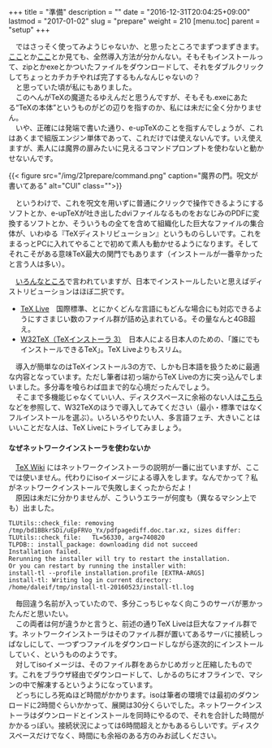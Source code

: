 +++
title = "準備"
description = ""
date = "2016-12-31T20:04:25+09:00"
lastmod = "2017-01-02"
slug = "prepare"
weight = 210
[menu.toc]
    parent = "setup"
+++

&#x3000;ではさっそく使ってみようじゃないか、と思ったところでまずつまずきます。[ここ](https://texwiki.texjp.org/?TeX%E5%85%A5%E6%89%8B%E6%B3%95)とか[ここ](https://ja.wikibooks.org/wiki/TeX/LaTeX%E5%85%A5%E9%96%80)とか見ても、全然導入方法が分かんない。そもそもインストールって、zipとかexeとかついたファイルをダウンロードして、それをダブルクリックしてちょっとカチカチやれば完了するもんなんじゃないの？  
　と思っていた頃が私にもありました。  
　このへんがTeXの魔道たるゆえんだと思うんですが、そもそも.exeにあたる“TeXの本体”というものがどの辺りを指すのか、私には未だに全く分かりません。  
　いや、正確には発端で書いた通り、e-upTeXのことを指すんでしょうが、これはあくまで組版エンジン単体であって、これだけでは使えないんです。いえ使えますが、素人には魔界の扉みたいに見えるコマンドプロンプトを使わないと動かせないんです。

{{< figure src="/img/21prepare/command.png" caption="魔界の門。呪文が書いてある" alt="CUI" class="">}}

　というわけで、これを呪文を用いずに普通にクリックで操作できるようにするソフトとか、e-upTeXが吐き出したdviファイルなるものをおなじみのPDFに変換するソフトとか、そういうもの全てを含めて組織化した巨大なファイルの集合体が、いわゆる『TeXディストリビューション』というものらしいです。これをまるっとPCに入れてやることで初めて素人も動かせるようになります。そしてそれこそがある意味TeX最大の関門でもあります（インストールが一番辛かったと言う人は多い）。

　[いろんなところ](https://texwiki.texjp.org/?Microsoft%20Windows#distribution)で言われていますが、日本でインストールしたいと思えばディストリビューションはほぼ二択です。

- [TeX Live](https://www.tug.org/texlive/)　国際標準、とにかくどんな言語にもどんな場合にも対応できるようにすさまじい数のファイル群が詰め込まれている。その量なんと4GB超え。
- [W32TeX（TeXインストーラ 3）](http://www.math.sci.hokudai.ac.jp/~abenori/soft/abtexinst.html)　日本人による日本人のための、「誰にでもインストールできるTeX」。TeX Liveよりもスリム。

　導入が簡単なのはTeXインストール3の方で、しかも日本語を扱うために最適な内容となっています。ただし筆者は初っ端からTeX Liveの方に突っ込んでしまいました。多分毒を喰らわば皿まで的な心境だったんでしょう。  
　そこまで多機能じゃなくていい人、ディスクスペースに余裕のない人は[こちら](http://did2memo.net/2016/04/24/easy-latex-install-windows-10-2016-04/)などを参照して、W32TeXのほうで導入してみてください（最小・標準ではなくフルインストールを選ぶ）。いろいろやりたい人、多言語フェチ、大きいことはいいことだな人は、TeX Liveにトライしてみましょう。

#### なぜネットワークインストーラを使わないか
　[TeX Wiki](https://texwiki.texjp.org/?TeX%20Live%2FWindows) にはネットワークインストーラの説明が一番に出ていますが、ここでは使いません。代わりにisoイメージによる導入をします。なんでかって？私がネットワークインストールで失敗しまくったからだよ！  
　原因は未だに分かりませんが、こういうエラーが何度も（異なるマシン上でも）出ました。

    TLUtils::check_file: removing /tmp/bd1BBkrSDi/uEpFRVo_Yx/pdfpagediff.doc.tar.xz, sizes differ:
    TLUtils::check_file:   TL=56330, arg=740820
    TLPDB:: install_package: downloading did not succeed
    Installation failed.
    Rerunning the installer will try to restart the installation.
    Or you can restart by running the installer with:
    install-tl --profile installation.profile [EXTRA-ARGS]
    install-tl: Writing log in current directory: /home/daleif/tmp/install-tl-20160523/install-tl.log

　毎回違う名前が入っていたので、多分こっちじゃなく向こうのサーバが悪かったんだと思いたい。  
　この両者は何が違うかと言うと、前述の通りTeX Liveは巨大なファイル群です。ネットワークインストーラはそのファイル群が置いてあるサーバに接続しっぱなしにして、一つずつファイルをダウンロードしながら逐次的にインストールしていく、というもののようです。  
　対してisoイメージは、そのファイル群をあらかじめガッと圧縮したものです。これをブラウザ経由でダウンロードして、しかるのちにオフラインで、マシンの中で解凍するというようになっています。  
　どっちにしろ死ぬほど時間がかかります。isoは筆者の環境では最初のダウンロードに2時間ぐらいかかって、展開は30分くらいでした。ネットワークインストーラはダウンロードとインストールを同時にやるので、それを合計した時間がかかるっぽい。接続状況によっては6時間超えとかもあるらしいです。ディスクスペースだけでなく、時間にも余裕のある方のみお試しください。
